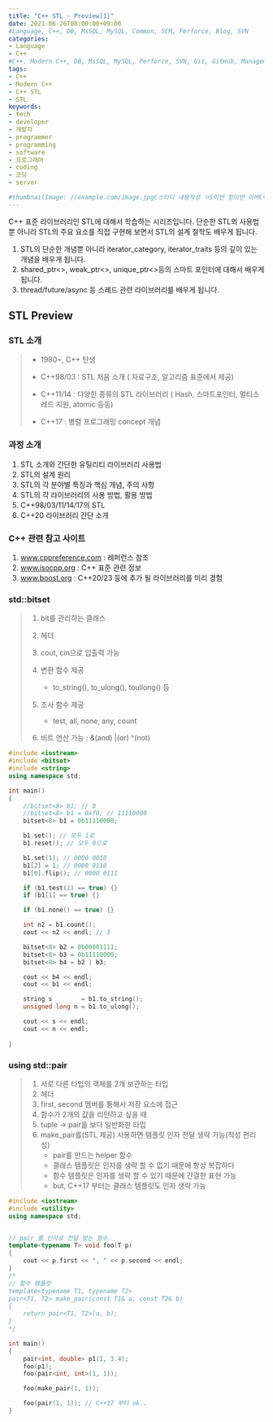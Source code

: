```yaml
---
title: "C++ STL - Preview[1]"
date: 2021-06-26T08:00:00+09:00
#Language, C++, DB, MsSQL, MySQL, Common, SCM, Perforce, Blog, SVN
categories:
- Language
- C++
#C++, Modern C++, DB, MsSQL, MySQL, Perforce, SVN, Git, GitHub, Management, Blog, Hugo, Architecture
tags:
- C++
- Modern C++
- C++ STL
- STL
keywords:
- tech
- developer
- 개발자
- programmer
- programming
- software
- 프로그래머
- coding
- 코딩
- server

#thumbnailImage: //example.com/image.jpgC스터디 내용작성 ㅇS이번 항이번 이버C++ 
---
```


C++ 표준 라이브러리인 STL에 대해서 학습하는 시리즈입니다. 단순한 STL의 사용법 뿐 아니라 STL의 주요 요소를 직접 구현해 보면서 STL의 설계 철학도 배우게 됩니다. 

1. STL의 단순한 개념뿐 아니라 iterator_category, iterator_traits 등의 깊이 있는 개념을 배우게 됩니다.
2. shared_ptr<>, weak_ptr<>, unique_ptr<>등의 스마트 포인터에 대해서 배우게 됩니다.
3. thread/future/async 등 스레드 관련 라이브러리를 배우게 됩니다.

<!--more-->

  

## STL Preview

### STL 소개

> - 1980~, C++ 탄생
>
> - C++98/03 : STL 처음 소개 ( 자료구조, 알고리즘 표준에서 제공)
> - C++11/14 : 다양한 종류의 STL 라이브러리 ( Hash, 스마트포인터, 멀티스레드 지원, atomic 등등)
> - C++17 : 병렬 프로그래밍 concept 개념

  

### 과정 소개

1. STL 소개와 간단한 유틸리티 라이브러리 사용법
2. STL의 설계 원리
3. STL의 각 분야별 특징과 핵심 개념, 주의 사항
4. STL의 각 라이브러리의 사용 방법, 활용 방법
5. C++98/03/11/14/17의 STL
6. C++20 라이브러리 간단 소개

  

### C++ 관련 참고 사이트

1. www.cppreference.com : 레퍼런스 참조
2. www.isocpp.org : C++ 표준 관련 정보
3. www.boost.org : C++20/23 등에 추가 될 라이브러리를 미리 경험

  

### std::bitset

> 1. bit를 관리하는 클래스
>
> 2. <bitset> 헤더
> 3. cout, cin으로 입출력 가능
> 4. 변환 함수 제공
>    - to_string(), to_ulong(), toullong() 등
> 5. 조사 함수 제공
>    - test, all, none, any, count
> 6. 비트 연산 가능 : &(and) |(or) ^(not)

```cpp
#include <iostream>
#include <bitset>
#include <string>
using namespace std;

int main()
{
	//bitset<8> b1; // 0
	//bitset<8> b1 = 0xf0; // 11110000
	bitset<8> b1 = 0b11110000;

	b1.set(); // 모두 1로
	b1.reset(); // 모두 0으로

	b1.set(1); // 0000 0010
	b1[2] = 1; // 0000 0110
	b1[0].flip(); // 0000 0111

	if (b1.test(1) == true) {}
	if (b1[1] == true) {}

	if (b1.none() == true) {}

	int n2 = b1.count(); 
	cout << n2 << endl; // 3

	bitset<8> b2 = 0b00001111;
	bitset<8> b3 = 0b11110000;
	bitset<8> b4 = b2 | b3;

	cout << b4 << endl;
	cout << b1 << endl;

	string s		= b1.to_string();
	unsigned long n = b1.to_ulong();

	cout << s << endl;
	cout << n << endl;
	
}
```

  

### using std::pair

> 1. 서로 다른 타입의 객체를 2개 보관하는 타입
> 2. <utility> 헤더
> 3. first, second 멤버를 통해서 저장 요소에 접근
> 4. 함수가 2개의 값을 리턴하고 싶을 때
> 5. tuple -> pair를 보다 일반화한 타입
> 6. make_pair를(STL 제공) 사용하면 템플릿 인자 전달 생략 가능(작성 편리성)
>    - pair를 만드는 helper 함수
>    - 클래스 템플릿은 인자를 생략 할 수 없기 때문에 항상 복잡하다
>    - 함수 템플릿은 인자를 생략 할 수 있기 때문에 간결한 표현 가능
>    - but, C++17 부터는 클래스 템플릿도 인자 생략 가능

```cpp
#include <iostream>
#include <utility>
using namespace std;


// pair 를 인자로 전달 받는 함수.
template<typename T> void foo(T p)
{
	cout << p.first << ", " << p.second << endl;
}
/*
// 함수 템플릿
template<typename T1, typename T2>
pair<T1, T2> make_pair(const T1& a, const T2& b)
{
	return pair<T1, T2>(a, b);
}
*/

int main()
{
	pair<int, double> p1(1, 3.4);
	foo(p1);
	foo(pair<int, int>(1, 1));

	foo(make_pair(1, 1));

	foo(pair(1, 1)); // C++17 부터 ok..
}
```

